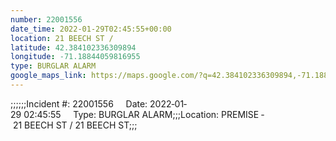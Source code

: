 ```yaml
---
number: 22001556
date_time: 2022-01-29T02:45:55+00:00
location: 21 BEECH ST / 
latitude: 42.384102336309894
longitude: -71.18844059816955
type: BURGLAR ALARM
google_maps_link: https://maps.google.com/?q=42.384102336309894,-71.18844059816955
---
```


;;;;;;Incident #: 22001556     Date: 2022‐01‐29 02:45:55     Type: BURGLAR ALARM;;;Location: PREMISE ‐ 21 BEECH ST / 21 BEECH ST;;;
